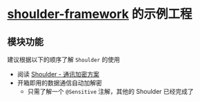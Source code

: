# **[shoulder-framework](https://gitee.com/ChinaLym/shoulder-framework)** 的示例工程

## 模块功能

建议根据以下的顺序了解 `Shoulder` 的使用

- 阅读 [Shoulder - 通讯加密方案](https://gitee.com/ChinaLym/shoulder-framework/tree/master/shoulder-build/shoulder-base/shoulder-crypto-negotiation)
- 开箱即用的数据通信自动加解密
    - 只需了解一个 `@Sensitive` 注解，其他的 Shoulder 已经完成了
